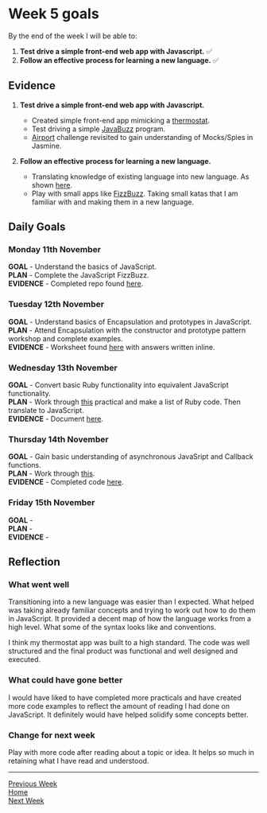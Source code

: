 # Week 5 goals

By the end of the week I will be able to:

1. **Test drive a simple front-end web app with Javascript.** :white_check_mark:
2. **Follow an effective process for learning a new language.** :white_check_mark:

## Evidence

1. **Test drive a simple front-end web app with Javascript.**
    * Created simple front-end app mimicking a [thermostat](https://github.com/jonesandy/thermostat).
    * Test driving a simple [JavaBuzz](https://github.com/jonesandy/js-fizzbuzz) program.
    * [Airport](https://github.com/jonesandy/js-airport) challenge revisited to gain understanding of Mocks/Spies in Jasmine.

2. **Follow an effective process for learning a new language.**
    * Translating knowledge of existing language into new language. As shown [here](https://github.com/jonesandy/learning-goals/blob/master/week5/ruby-to-javascript.md).
    * Play with small apps like [FizzBuzz](https://github.com/jonesandy/js-fizzbuzz). Taking small katas that I am familiar with and making them in a new language.
    

## Daily Goals

### Monday 11th November

**GOAL** -  Understand the basics of JavaScript.    
**PLAN** -  Complete the JavaScript FizzBuzz.       
**EVIDENCE** -   Completed repo found [here](https://github.com/jonesandy/js-fizzbuzz).


### Tuesday 12th November

**GOAL** -  Understand basics of Encapsulation and prototypes in JavaScript.   
**PLAN** -  Attend Encapsulation with the constructor and prototype pattern workshop and complete examples.      
**EVIDENCE** -  Worksheet found [here](https://github.com/jonesandy/skills-workshops/blob/master/week-5/encapsulation_with_constructor_and_prototype_pattern/index.js) with answers written inline.

### Wednesday 13th November

**GOAL** -  Convert basic Ruby functionality into equivalent JavaScript functionality.    
**PLAN** -  Work through [this](https://hackmd.io/kMNgXiPHQf2Q_P9A-tnS9A) practical and make a list of Ruby code. Then translate to JavaScript.    
**EVIDENCE** -  Document [here](https://github.com/jonesandy/learning-goals/blob/master/week5/ruby-to-javascript.md).

### Thursday 14th November

**GOAL** -  Gain basic understanding of asynchronous JavaSript and Callback functions.   
**PLAN** -  Work through [this](https://github.com/makersacademy/skills-workshops/tree/master/practicals/js-following-the-flow-async).   
**EVIDENCE** -  Completed code [here](https://github.com/jonesandy/skills-workshops/blob/master/practicals/js-following-the-flow-async/index.js).

### Friday 15th November

**GOAL** -     
**PLAN** -     
**EVIDENCE** - 

## Reflection

### What went well

Transitioning into a new language was easier than I expected. What helped was taking already familiar concepts and trying to work out how to do them in JavaScript. It provided a decent map of how the language works from a high level. What some of the syntax looks like and conventions. 

I think my thermostat app was built to a high standard. The code was well structured and the final product was functional and well designed and executed.

### What could have gone better

I would have liked to have completed more practicals and have created more code examples to reflect the amount of reading I had done on JavaScript. It definitely would have helped solidify some concepts better.

### Change for next week

Play with more code after reading about a topic or idea. It helps so much in retaining what I have read and understood.

---
[Previous Week](https://github.com/jonesandy/learning-goals/blob/master/week4/week4.md)    
[Home](https://github.com/jonesandy/learning-goals)    
[Next Week](https://github.com/jonesandy/learning-goals/blob/master/week6/week6.md)
